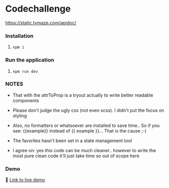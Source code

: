 # Codechallenge
https://static.tvmaze.com/apidoc/

### Installation
1. `npm i`

### Run the application
1. `npm run dev`

### NOTES
- That with the attrToProp is a tryout actually to write better readable components
- Please don't judge the ugly css (not even scss). I didn't put the focus on styling
- Also, no formatters or whatsoever are installed to save time.. So if you see: 
  {{example}} instead of {{ example }}... That is the cause ;-)
  
- The favorites hasn't been set in a state management tool
- I agree on: yes this code can be much cleaner.. however to write the most pure clean code it'll just take time so out of scope here

### Demo
🔗 [Link to live demo](https://danielgroen.github.io/abnamro-codechallenge/)

